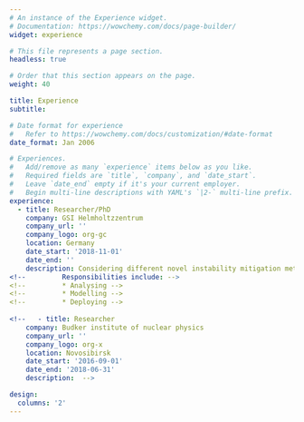 ```yaml
---
# An instance of the Experience widget.
# Documentation: https://wowchemy.com/docs/page-builder/
widget: experience

# This file represents a page section.
headless: true

# Order that this section appears on the page.
weight: 40

title: Experience
subtitle:

# Date format for experience
#   Refer to https://wowchemy.com/docs/customization/#date-format
date_format: Jan 2006

# Experiences.
#   Add/remove as many `experience` items below as you like.
#   Required fields are `title`, `company`, and `date_start`.
#   Leave `date_end` empty if it's your current employer.
#   Begin multi-line descriptions with YAML's `|2-` multi-line prefix.
experience:
  - title: Researcher/PhD
    company: GSI Helmholtzzentrum
    company_url: ''
    company_logo: org-gc
    location: Germany
    date_start: '2018-11-01'
    date_end: ''
    description: Considering different novel instability mitigation methods via Landau damping for heavy ion synchrotrons
<!--         Responsibilities include: -->
<!--         * Analysing -->
<!--         * Modelling -->
<!--         * Deploying -->
        
<!--   - title: Researcher 
    company: Budker institute of nuclear physics
    company_url: ''
    company_logo: org-x
    location: Novosibirsk
    date_start: '2016-09-01'
    date_end: '2018-06-31'
    description:  -->

design:
  columns: '2'
---
```

